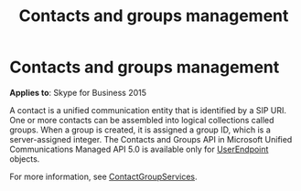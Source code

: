 ﻿---
title: Contacts and groups management
TOCTitle: Contacts and groups management
ms:assetid: 593ff8d7-9cf6-47e9-911a-b767694848c2
ms:mtpsurl: https://msdn.microsoft.com/en-us/library/Dn465926(v=office.16)
ms:contentKeyID: 65239793
ms.date: 07/27/2015
mtps_version: v=office.16
---

# Contacts and groups management


**Applies to**: Skype for Business 2015

A contact is a unified communication entity that is identified by a SIP URI. One or more contacts can be assembled into logical collections called groups. When a group is created, it is assigned a group ID, which is a server-assigned integer. The Contacts and Groups API in Microsoft Unified Communications Managed API 5.0 is available only for [UserEndpoint](https://docs.microsoft.com/dotnet/api/microsoft.rtc.collaboration.userendpoint?view=ucma-api) objects.

For more information, see [ContactGroupServices](contactgroupservices.md).

